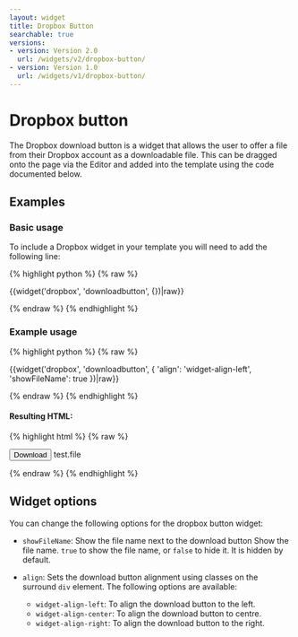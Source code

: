 ```yaml
---
layout: widget
title: Dropbox Button
searchable: true
versions:
- version: Version 2.0
  url: /widgets/v2/dropbox-button/
- version: Version 1.0
  url: /widgets/v1/dropbox-button/
---
```


# Dropbox button

The Dropbox download button is a widget that allows the user to offer a file from their Dropbox account as a downloadable file. This can be dragged onto the page via the Editor and added into the template using the code documented below.

## Examples

### Basic usage

To include a Dropbox widget in your template you will need to add the following line:

{% highlight python %}
{% raw %}

{{widget('dropbox', 'downloadbutton', {})|raw}}

{% endraw %}
{% endhighlight %}

### Example usage

{% highlight python %}
{% raw %}

{{widget('dropbox', 'downloadbutton', {
  'align': 'widget-align-left',
  'showFileName': true
})|raw}}

{% endraw %}
{% endhighlight %}

#### Resulting HTML:

{% highlight html %}
{% raw %}

<div id="page-zones__main-widgets__dropboxWidget" data-name="dropbox" class="widget  widget--zone-widget">
  <div class="bk-dropbox  dropbox  widget__dropbox">
    <button class="button  icon  icon--dropbox  dropbox__button  js-link-btn" data-link="">Download</button>
    <span class="label  dropbox__label">test.file</span>
  </div>
</div>

{% endraw %}
{% endhighlight %}

## Widget options

You can change the following options for the dropbox button widget:

* `showFileName`: Show the file name next to the download button Show the file name. `true` to show the file name, or `false` to hide it. It is hidden by default.

* `align`: Sets the download button alignment using classes on the surround `div` element. The following options are available:

  * `widget-align-left`: To align the download button to the left.
  * `widget-align-center`: To align the download button to centre.
  * `widget-align-right`: To align the download button to the right.
